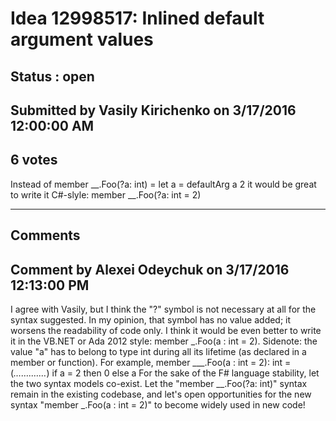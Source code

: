 # Idea 12998517: Inlined default argument values #

## Status : open

## Submitted by Vasily Kirichenko on 3/17/2016 12:00:00 AM

## 6 votes

Instead of
member __.Foo(?a: int) =
let a = defaultArg a 2
it would be great to write it C#-slyle:
member __.Foo(?a: int = 2)


------------------------
## Comments


## Comment by Alexei Odeychuk on 3/17/2016 12:13:00 PM
I agree with Vasily, but I think the "?" symbol is not necessary at all for the syntax suggested. In my opinion, that symbol has no value added; it worsens the readability of code only.
I think it would be even better to write it in the VB.NET or Ada 2012 style:
member _.Foo(a : int = 2).
Sidenote: the value "a" has to belong to type int during all its lifetime (as declared in a member or function).
For example,
member ___.Foo(a : int = 2): int =
(*…….……*) if a = 2 then 0 else a
For the sake of the F# language stability, let the two syntax models co-exist. Let the "member __.Foo(?a: int)" syntax remain in the existing codebase, and let's open opportunities for the new syntax "member _.Foo(a : int = 2)" to become widely used in new code!

